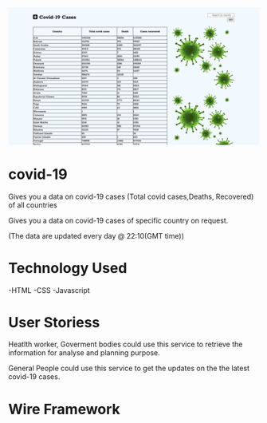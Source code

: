 ![](img/screen-shot.png)

# covid-19
Gives you a data on covid-19 cases (Total covid cases,Deaths, Recovered) of all countries

Gives you a data on covid-19 cases of specific country on request.

(The data are updated every day @ 22:10(GMT time))


# Technology Used

-HTML
-CSS
-Javascript

# User Storiess

Heatlth worker, Goverment bodies could use this service to retrieve the information for analyse and planning purpose.

General People could use this service to get the updates on the the latest covid-19 cases.

# Wire Framework
